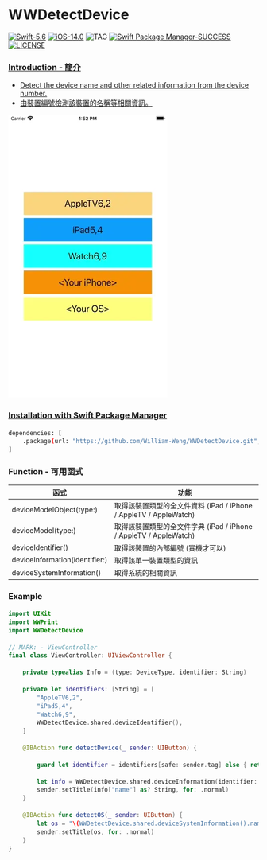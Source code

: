 # WWDetectDevice
[![Swift-5.6](https://img.shields.io/badge/Swift-5.6-orange.svg?style=flat)](https://developer.apple.com/swift/) [![iOS-14.0](https://img.shields.io/badge/iOS-14.0-pink.svg?style=flat)](https://developer.apple.com/swift/) ![TAG](https://img.shields.io/github/v/tag/William-Weng/WWDetectDevice) [![Swift Package Manager-SUCCESS](https://img.shields.io/badge/Swift_Package_Manager-SUCCESS-blue.svg?style=flat)](https://developer.apple.com/swift/) [![LICENSE](https://img.shields.io/badge/LICENSE-MIT-yellow.svg?style=flat)](https://developer.apple.com/swift/)

### [Introduction - 簡介](https://swiftpackageindex.com/William-Weng)
- [Detect the device name and other related information from the device number.](https://www.theiphonewiki.com/wiki/Models)
- [由裝置編號檢測該裝置的名稱等相關資訊。](https://iosref.com/)

![](./Example.webp)

### [Installation with Swift Package Manager](https://medium.com/彼得潘的-swift-ios-app-開發問題解答集/使用-spm-安裝第三方套件-xcode-11-新功能-2c4ffcf85b4b)

```bash
dependencies: [
    .package(url: "https://github.com/William-Weng/WWDetectDevice.git", .upToNextMajor(from: "1.2.0"))
]
```

### Function - 可用函式
|[函式](https://everymac.com/ultimate-mac-lookup/?search_keywords=iPhone16,1)|[功能](https://useyourloaf.com/blog/iphone-16-screen-sizes/)|
|-|-|
|deviceModelObject(type:)|取得該裝置類型的全文件資料 (iPad / iPhone / AppleTV / AppleWatch)|
|deviceModel(type:)|取得該裝置類型的全文件字典 (iPad / iPhone / AppleTV / AppleWatch)|
|deviceIdentifier()|取得該裝置的內部編號 (實機才可以)|
|deviceInformation(identifier:)|取得該單一裝置類型的資訊|
|deviceSystemInformation()|取得系統的相關資訊|

### Example
```swift
import UIKit
import WWPrint
import WWDetectDevice

// MARK: - ViewController
final class ViewController: UIViewController {

    private typealias Info = (type: DeviceType, identifier: String)
    
    private let identifiers: [String] = [
        "AppleTV6,2",
        "iPad5,4",
        "Watch6,9",
        WWDetectDevice.shared.deviceIdentifier(),
    ]
    
    @IBAction func detectDevice(_ sender: UIButton) {
        
        guard let identifier = identifiers[safe: sender.tag] else { return }
        
        let info = WWDetectDevice.shared.deviceInformation(identifier: identifier)
        sender.setTitle(info["name"] as? String, for: .normal)
    }
    
    @IBAction func detectOS(_ sender: UIButton) {
        let os = "\(WWDetectDevice.shared.deviceSystemInformation().name) \(WWDetectDevice.shared.deviceSystemInformation().version)"
        sender.setTitle(os, for: .normal)
    }
}
```
